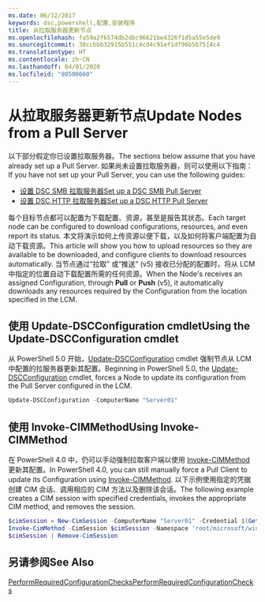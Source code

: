```yaml
---
ms.date: 06/12/2017
keywords: dsc,powershell,配置,安装程序
title: 从拉取服务器更新节点
ms.openlocfilehash: fa59a2f6574db2dbc96621be4326f1d5a55e5de9
ms.sourcegitcommit: 30ccbbb32915b551c4cd4c91ef1df96b5b7514c4
ms.translationtype: HT
ms.contentlocale: zh-CN
ms.lasthandoff: 04/01/2020
ms.locfileid: "80500660"
---
```

# <a name="update-nodes-from-a-pull-server"></a><span data-ttu-id="1cd0b-103">从拉取服务器更新节点</span><span class="sxs-lookup"><span data-stu-id="1cd0b-103">Update Nodes from a Pull Server</span></span>

<span data-ttu-id="1cd0b-104">以下部分假定你已设置拉取服务器。</span><span class="sxs-lookup"><span data-stu-id="1cd0b-104">The sections below assume that you have already set up a Pull Server.</span></span> <span data-ttu-id="1cd0b-105">如果尚未设置拉取服务器，则可以使用以下指南：</span><span class="sxs-lookup"><span data-stu-id="1cd0b-105">If you have not set up your Pull Server, you can use the following guides:</span></span>

- [<span data-ttu-id="1cd0b-106">设置 DSC SMB 拉取服务器</span><span class="sxs-lookup"><span data-stu-id="1cd0b-106">Set up a DSC SMB Pull Server</span></span>](pullServerSmb.md)
- [<span data-ttu-id="1cd0b-107">设置 DSC HTTP 拉取服务器</span><span class="sxs-lookup"><span data-stu-id="1cd0b-107">Set up a DSC HTTP Pull Server</span></span>](pullServer.md)

<span data-ttu-id="1cd0b-108">每个目标节点都可以配置为下载配置、资源，甚至是报告其状态。</span><span class="sxs-lookup"><span data-stu-id="1cd0b-108">Each target node can be configured to download configurations, resources, and even report its status.</span></span> <span data-ttu-id="1cd0b-109">本文将演示如何上传资源以便下载，以及如何将客户端配置为自动下载资源。</span><span class="sxs-lookup"><span data-stu-id="1cd0b-109">This article will show you how to upload resources so they are available to be downloaded, and configure clients to download resources automatically.</span></span> <span data-ttu-id="1cd0b-110">当节点通过“拉取”  或“推送”  (v5) 接收已分配的配置时，将从 LCM 中指定的位置自动下载配置所需的任何资源。</span><span class="sxs-lookup"><span data-stu-id="1cd0b-110">When the Node's receives an assigned Configuration, through **Pull** or **Push** (v5), it automatically downloads any resources required by the Configuration from the location specified in the LCM.</span></span>

## <a name="using-the-update-dscconfiguration-cmdlet"></a><span data-ttu-id="1cd0b-111">使用 Update-DSCConfiguration cmdlet</span><span class="sxs-lookup"><span data-stu-id="1cd0b-111">Using the Update-DSCConfiguration cmdlet</span></span>

<span data-ttu-id="1cd0b-112">从 PowerShell 5.0 开始，[Update-DSCConfiguration](/powershell/module/psdesiredstateconfiguration/update-dscconfiguration) cmdlet 强制节点从 LCM 中配置的拉服务器更新其配置。</span><span class="sxs-lookup"><span data-stu-id="1cd0b-112">Beginning in PowerShell 5.0, the [Update-DSCConfiguration](/powershell/module/psdesiredstateconfiguration/update-dscconfiguration) cmdlet, forces a Node to update its configuration from the Pull Server configured in the LCM.</span></span>

```powershell
Update-DSCConfiguration -ComputerName "Server01"
```

## <a name="using-invoke-cimmethod"></a><span data-ttu-id="1cd0b-113">使用 Invoke-CIMMethod</span><span class="sxs-lookup"><span data-stu-id="1cd0b-113">Using Invoke-CIMMethod</span></span>

<span data-ttu-id="1cd0b-114">在 PowerShell 4.0 中，仍可以手动强制拉取客户端以使用 [Invoke-CIMMethod](/powershell/module/cimcmdlets/invoke-cimmethod) 更新其配置。</span><span class="sxs-lookup"><span data-stu-id="1cd0b-114">In PowerShell 4.0, you can still manually force a Pull Client to update its Configuration using [Invoke-CIMMethod](/powershell/module/cimcmdlets/invoke-cimmethod).</span></span> <span data-ttu-id="1cd0b-115">以下示例使用指定的凭据创建 CIM 会话、调用相应的 CIM 方法以及删除该会话。</span><span class="sxs-lookup"><span data-stu-id="1cd0b-115">The following example creates a CIM session with specified credentials, invokes the appropriate CIM method, and removes the session.</span></span>

```powershell
$cimSession = New-CimSession -ComputerName "Server01" -Credential $(Get-Credential)
Invoke-CimMethod -CimSession $cimSession -Namespace 'root/microsoft/windows/desiredstateconfiguration' -Class 'MSFT_DscLocalConfigurationManager' -MethodName 'PerformRequiredConfigurationChecks' -Arguments @{ 'Flags' = [uint32]1 } -Verbose
$cimSession | Remove-CimSession
```

## <a name="see-also"></a><span data-ttu-id="1cd0b-116">另请参阅</span><span class="sxs-lookup"><span data-stu-id="1cd0b-116">See Also</span></span>

[<span data-ttu-id="1cd0b-117">PerformRequiredConfigurationChecks</span><span class="sxs-lookup"><span data-stu-id="1cd0b-117">PerformRequiredConfigurationChecks</span></span>](../reference/mof-classes/msft-dsclocalconfigurationmanager-performrequiredconfigurationchecks.md)
